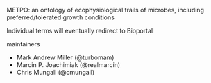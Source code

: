 METPO: an ontology of ecophysiological trails of microbes, including preferred/tolerated growth conditions

Individual terms will eventually redirect to Bioportal

maintainers
- Mark Andrew Miller (@turbomam)
- Marcin P. Joachimiak (@realmarcin)
- Chris Mungall (@cmungall)
